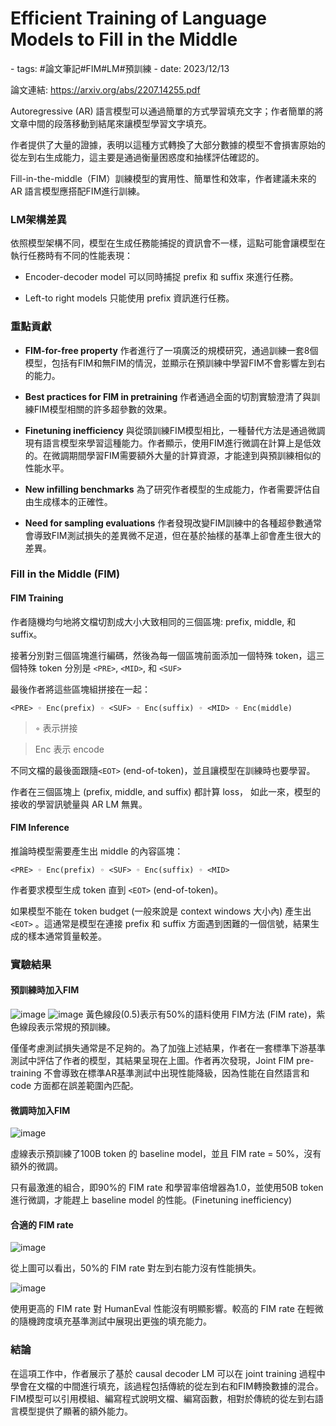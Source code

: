 # Efficient Training of Language Models to Fill in the Middle

<document-info>
- tags: #論文筆記#FIM#LM#預訓練
- date: 2023/12/13
</document-info>

論文連結: https://arxiv.org/abs/2207.14255.pdf

Autoregressive (AR) 語言模型可以通過簡單的方式學習填充文字；作者簡單的將文章中間的段落移動到結尾來讓模型學習文字填充。

作者提供了大量的證據，表明以這種方式轉換了大部分數據的模型不會損害原始的從左到右生成能力，這主要是通過衡量困惑度和抽樣評估確認的。

Fill-in-the-middle（FIM）訓練模型的實用性、簡單性和效率，作者建議未來的 AR 語言模型應搭配FIM進行訓練。

### LM架構差異
依照模型架構不同，模型在生成任務能捕捉的資訊會不一樣，這點可能會讓模型在執行任務時有不同的性能表現：

- Encoder-decoder model 可以同時捕捉 prefix 和 suffix 來進行任務。

- Left-to right models 只能使用 prefix 資訊進行任務。

### 重點貢獻

- **FIM-for-free property**
作者進行了一項廣泛的規模研究，通過訓練一套8個模型，包括有FIM和無FIM的情況，並顯示在預訓練中學習FIM不會影響左到右的能力。

- **Best practices for FIM in pretraining**
作者通過全面的切割實驗澄清了與訓練FIM模型相關的許多超參數的效果。

- **Finetuning inefficiency**
與從頭訓練FIM模型相比，一種替代方法是通過微調現有語言模型來學習這種能力。作者顯示，使用FIM進行微調在計算上是低效的。在微調期間學習FIM需要額外大量的計算資源，才能達到與預訓練相似的性能水平。

- **New infilling benchmarks**
為了研究作者模型的生成能力，作者需要評估自由生成樣本的正確性。

- **Need for sampling evaluations**
作者發現改變FIM訓練中的各種超參數通常會導致FIM測試損失的差異微不足道，但在基於抽樣的基準上卻會產生很大的差異。

###  Fill in the Middle (FIM)

#### FIM Training
作者隨機均勻地將文檔切割成大小大致相同的三個區塊: prefix, middle, 和 suffix。

接著分別對三個區塊進行編碼，然後為每一個區塊前面添加一個特殊 token，這三個特殊 token 分別是 `<PRE>`, `<MID>`, 和 `<SUF>`
    
最後作者將這些區塊組拼接在一起：

```
<PRE> ◦ Enc(prefix) ◦ <SUF> ◦ Enc(suffix) ◦ <MID> ◦ Enc(middle)
```
> ◦ 表示拼接

> Enc 表示 encode 

不同文檔的最後面跟隨`<EOT>` (end-of-token)，並且讓模型在訓練時也要學習。

作者在三個區塊上 (prefix, middle, and suffix) 都計算 loss， 如此一來，模型的接收的學習訊號量與 AR LM 無異。

#### FIM Inference
推論時模型需要產生出 middle 的內容區塊：
```
<PRE> ◦ Enc(prefix) ◦ <SUF> ◦ Enc(suffix) ◦ <MID>
```

作者要求模型生成 token 直到 `<EOT>` (end-of-token)。

如果模型不能在 token budget (一般來說是 context windows 大小內) 產生出`<EOT>`
。這通常是模型在連接 prefix 和 suffix 方面遇到困難的一個信號，結果生成的樣本通常質量較差。

### 實驗結果
#### 預訓練時加入FIM

![image](./1.png)
![image](./2.png)
黃色線段(0.5)表示有50%的語料使用 FIM方法 (FIM rate)，紫色線段表示常規的預訓練。

僅僅考慮測試損失通常是不足夠的。為了加強上述結果，作者在一套標準下游基準測試中評估了作者的模型，其結果呈現在上圖。作者再次發現，Joint FIM pre-training 不會導致在標準AR基準測試中出現性能降級，因為性能在自然語言和 code 方面都在誤差範圍內匹配。

#### 微調時加入FIM
![image](./3.png)

虛線表示預訓練了100B token 的 baseline model，並且 FIM rate = 50%，沒有額外的微調。

只有最激進的組合，即90%的 FIM rate 和學習率倍增器為1.0，並使用50B token 進行微調，才能趕上 baseline model 的性能。(Finetuning inefficiency)

#### 合適的 FIM rate

![image](./4.png)

從上圖可以看出，50%的 FIM rate 對左到右能力沒有性能損失。

![image](./5.png)

使用更高的 FIM rate 對 HumanEval 性能沒有明顯影響。較高的 FIM rate 在輕微的隨機跨度填充基準測試中展現出更強的填充能力。

### 結論
在這項工作中，作者展示了基於 causal decoder LM 可以在 joint training 過程中學會在文檔的中間進行填充，該過程包括傳統的從左到右和FIM轉換數據的混合。FIM模型可以引用模組、編寫程式說明文檔、編寫函數，相對於傳統的從左到右語言模型提供了顯著的額外能力。